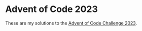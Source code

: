 # Advent of Code 2023

These are my solutions to the [Advent of Code Challenge 2023](https://adventofcode.com/2023).
